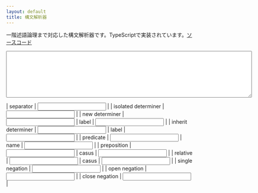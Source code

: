 ```yaml
---
layout: default
title: 構文解析器
---
```


一階述語論理まで対応した構文解析器です。TypeScriptで実装されています。[ソースコード](main.ts)

<textarea id="input" rows="8" cols="80"></textarea>
<div id="output" class="formula"></div>
<div id="error"></div>

| separator | <input type="text" id="separator_pattern"> |
| isolated determiner | <input type="text" id="isolated_determiner_pattern"> |
| new determiner | <input type="text" id="new_determiner_pattern"> | label | <input type="text" id="new_determiner_replacer"> |
| inherit determiner | <input type="text" id="inherit_determiner_pattern"> | label | <input type="text" id="inherit_determiner_replacer"> |
| predicate | <input type="text" id="predicate_pattern"> | name | <input type="text" id="predicate_replacer"> |
| preposition | <input type="text" id="preposition_pattern"> | casus | <input type="text" id="preposition_replacer"> |
| relative | <input type="text" id="relative_pattern"> | casus | <input type="text" id="relative_replacer"> |
| single negation | <input type="text" id="single_negation_pattern"> |
| open negation | <input type="text" id="open_negation_pattern"> |
| close negation | <input type="text" id="close_negation_pattern"> |

<script type="text/javascript" src="main.js"></script>
